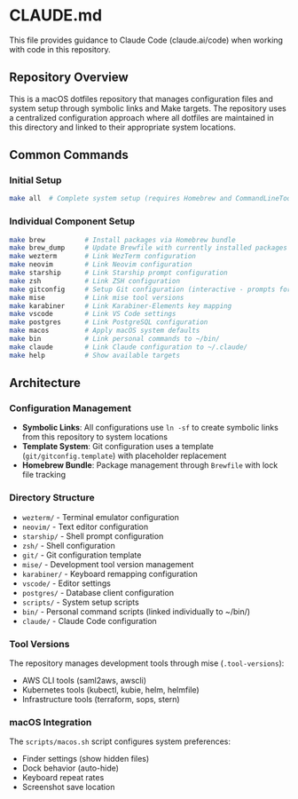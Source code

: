 # CLAUDE.md

This file provides guidance to Claude Code (claude.ai/code) when working with code in this repository.

## Repository Overview

This is a macOS dotfiles repository that manages configuration files and system setup through symbolic links and Make targets. The repository uses a centralized configuration approach where all dotfiles are maintained in this directory and linked to their appropriate system locations.

## Common Commands

### Initial Setup
```bash
make all  # Complete system setup (requires Homebrew and CommandLineTools)
```

### Individual Component Setup
```bash
make brew          # Install packages via Homebrew bundle
make brew_dump     # Update Brewfile with currently installed packages
make wezterm       # Link WezTerm configuration
make neovim        # Link Neovim configuration  
make starship      # Link Starship prompt configuration
make zsh           # Link ZSH configuration
make gitconfig     # Setup Git configuration (interactive - prompts for name/email)
make mise          # Link mise tool versions
make karabiner     # Link Karabiner-Elements key mapping
make vscode        # Link VS Code settings
make postgres      # Link PostgreSQL configuration
make macos         # Apply macOS system defaults
make bin           # Link personal commands to ~/bin/
make claude        # Link Claude configuration to ~/.claude/
make help          # Show available targets
```

## Architecture

### Configuration Management
- **Symbolic Links**: All configurations use `ln -sf` to create symbolic links from this repository to system locations
- **Template System**: Git configuration uses a template (`git/gitconfig.template`) with placeholder replacement
- **Homebrew Bundle**: Package management through `Brewfile` with lock file tracking

### Directory Structure
- `wezterm/` - Terminal emulator configuration
- `neovim/` - Text editor configuration
- `starship/` - Shell prompt configuration  
- `zsh/` - Shell configuration
- `git/` - Git configuration template
- `mise/` - Development tool version management
- `karabiner/` - Keyboard remapping configuration
- `vscode/` - Editor settings
- `postgres/` - Database client configuration
- `scripts/` - System setup scripts
- `bin/` - Personal command scripts (linked individually to ~/bin/)
- `claude/` - Claude Code configuration

### Tool Versions
The repository manages development tools through mise (`.tool-versions`):
- AWS CLI tools (saml2aws, awscli)
- Kubernetes tools (kubectl, kubie, helm, helmfile)
- Infrastructure tools (terraform, sops, stern)

### macOS Integration
The `scripts/macos.sh` script configures system preferences:
- Finder settings (show hidden files)
- Dock behavior (auto-hide)
- Keyboard repeat rates
- Screenshot save location